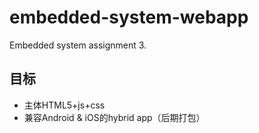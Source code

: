 # embedded-system-webapp
Embedded system assignment 3.

## 目标
* 主体HTML5+js+css
* 兼容Android & iOS的hybrid app（后期打包）